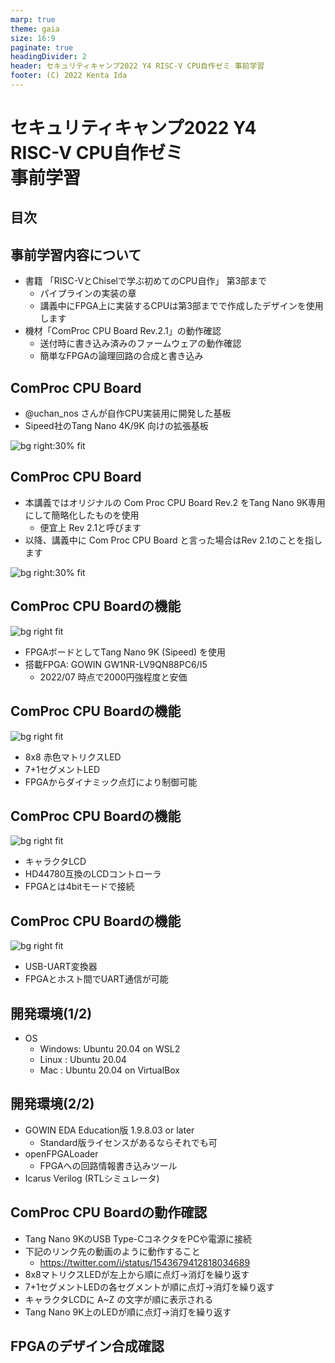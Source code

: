 ```yaml
---
marp: true
theme: gaia
size: 16:9
paginate: true
headingDivider: 2
header: セキュリティキャンプ2022 Y4 RISC-V CPU自作ゼミ 事前学習
footer: (C) 2022 Kenta Ida
---
```


# セキュリティキャンプ2022 Y4 <br/> RISC-V CPU自作ゼミ <br/> 事前学習

<!--
_class: lead
_paginate: false
_header: ""
-->

## 目次

## 事前学習内容について

* 書籍 「RISC-VとChiselで学ぶ初めてのCPU自作」 第3部まで
  * パイプラインの実装の章
  * 講義中にFPGA上に実装するCPUは第3部までで作成したデザインを使用します
* 機材「ComProc CPU Board Rev.2.1」の動作確認
  * 送付時に書き込み済みのファームウェアの動作確認
  * 簡単なFPGAの論理回路の合成と書き込み

## ComProc CPU Board

* @uchan_nos さんが自作CPU実装用に開発した基板
* Sipeed社のTang Nano 4K/9K 向けの拡張基板

![bg right:30% fit](figure/comproc_cpu_board.jpg)

## ComProc CPU Board
* 本講義ではオリジナルの Com Proc CPU Board Rev.2 をTang Nano 9K専用にして簡略化したものを使用
  * 便宜上 Rev 2.1と呼びます
* 以降、講義中に Com Proc CPU Board と言った場合はRev 2.1のことを指します

![bg right:30% fit](figure/comproc_cpu_board.jpg)

## ComProc CPU Boardの機能

![bg right fit](figure/comproc_cpu_board.drawio.svg)

* FPGAボードとしてTang Nano 9K (Sipeed) を使用
* 搭載FPGA: GOWIN GW1NR-LV9QN88PC6/I5
  * 2022/07 時点で2000円強程度と安価

## ComProc CPU Boardの機能

![bg right fit](figure/comproc_cpu_board.drawio.svg)

* 8x8 赤色マトリクスLED
* 7+1セグメントLED
* FPGAからダイナミック点灯により制御可能

## ComProc CPU Boardの機能

![bg right fit](figure/comproc_cpu_board.drawio.svg)

* キャラクタLCD
* HD44780互換のLCDコントローラ
* FPGAとは4bitモードで接続

## ComProc CPU Boardの機能

![bg right fit](figure/comproc_cpu_board.drawio.svg)

* USB-UART変換器
* FPGAとホスト間でUART通信が可能

## 開発環境(1/2)

* OS
  * Windows: Ubuntu 20.04 on WSL2
  * Linux  : Ubuntu 20.04
  * Mac    : Ubuntu 20.04 on VirtualBox

## 開発環境(2/2)

* GOWIN EDA Education版 1.9.8.03 or later
  * Standard版ライセンスがあるならそれでも可
* openFPGALoader
  * FPGAへの回路情報書き込みツール
* Icarus Verilog (RTLシミュレータ)

## ComProc CPU Boardの動作確認

* Tang Nano 9KのUSB Type-CコネクタをPCや電源に接続
* 下記のリンク先の動画のように動作すること
  * https://twitter.com/i/status/1543679412818034689
* 8x8マトリクスLEDが左上から順に点灯→消灯を繰り返す
* 7+1セグメントLEDの各セグメントが順に点灯→消灯を繰り返す
* キャラクタLCDに A~Z の文字が順に表示される
* Tang Nano 9K上のLEDが順に点灯→消灯を繰り返す

## FPGAのデザイン合成確認

